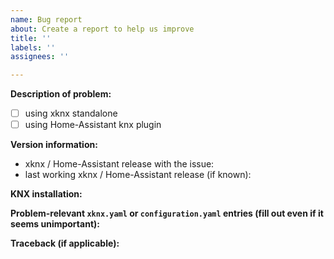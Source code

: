 ```yaml
---
name: Bug report
about: Create a report to help us improve
title: ''
labels: ''
assignees: ''

---
```


**Description of problem:**

- [ ] using xknx standalone
- [ ] using Home-Assistant knx plugin

**Version information:**
- xknx / Home-Assistant release with the issue:
- last working xknx / Home-Assistant release (if known):

**KNX installation:**
<!--
Please provide details about your installation.
- Manufacturer and model of relevant actors, sensors or interfaces.
- if you have access to ETS:
  - provide relevant group address parameters (DPT, Flags)
  - if applicable: excerpt of bus monitor output
-->

**Problem-relevant `xknx.yaml` or `configuration.yaml` entries (fill out even if it seems unimportant):**

**Traceback (if applicable):**
